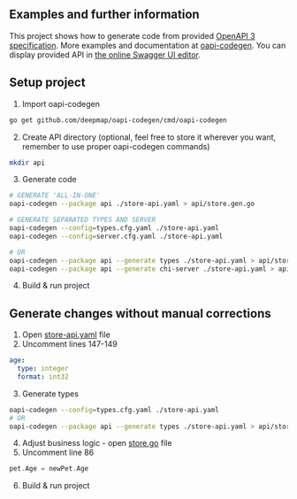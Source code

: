 ## Examples and further information

This project shows how to generate code from provided [OpenAPI 3 specification](https://swagger.io/specification/). More examples and documentation at [oapi-codegen](https://github.com/deepmap/oapi-codegen). You can display provided API in [the online Swagger UI editor](https://editor.swagger.io/).


## Setup project

1. Import oapi-codegen
```bash
go get github.com/deepmap/oapi-codegen/cmd/oapi-codegen
```
2. Create API directory (optional, feel free to store it wherever you want, remember to use proper oapi-codegen commands)
```bash
mkdir api
```
3. Generate code
```bash
# GENERATE 'ALL-IN-ONE'
oapi-codegen --package api ./store-api.yaml > api/store.gen.go

# GENERATE SEPARATED TYPES AND SERVER
oapi-codegen --config=types.cfg.yaml ./store-api.yaml
oapi-codegen --config=server.cfg.yaml ./store-api.yaml

# OR
oapi-codegen --package api --generate types ./store-api.yaml > api/store-types.gen.go
oapi-codegen --package api --generate chi-server ./store-api.yaml > api/store-server.gen.go
```
4. Build & run project

## Generate changes without manual corrections

1. Open [store-api.yaml](https://github.com/bartekstrach/OpenAPIChi/blob/master/store-api.yaml) file
2. Uncomment lines 147-149
```yaml
age:
  type: integer
  format: int32
```
3. Generate types
```bash
oapi-codegen --config=types.cfg.yaml ./store-api.yaml
# OR
oapi-codegen --package api --generate types ./store-api.yaml > api/store-types.gen.go
```
4. Adjust business logic - open [store.go](https://github.com/bartekstrach/OpenAPIChi/blob/master/api/store.go) file
5. Uncomment line 86
```go
pet.Age = newPet.Age
```
6. Build & run project
